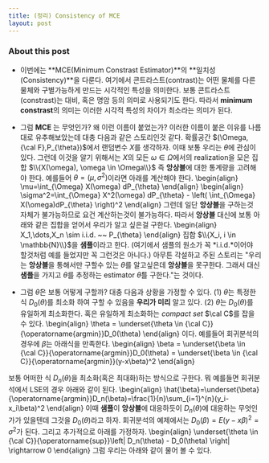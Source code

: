 ```yaml
---
title: (정리) Consistency of MCE
layout: post 
---
```


### About this post
- 이번에는 **MCE(Minimum Constrast Estimator)**의 **일치성(Consistency)**을 다룬다. 여기에서 콘트라스트(contrast)는 어떤 물체를 다른 물체와 구별가능하게 만드는 시각적인 특성을 의미한다. 보통 콘트라스트(constrast)는 대비, 혹은 명암 등의 의미로 사용되기도 한다. 따라서 **minimum constrast**의 의미는 이러한 시각적 특성의 차이가 최소라는 의미가 된다. 
- 그럼 **MCE** 는 무엇인가? 왜 이런 이름이 붙었는가? 이러한 이름이 붙은 이유를 나름대로 유추해보았는데 대충 다음과 같은 스토리인것 같다. 확률공간 $(\Omega,{\cal F},P_{\theta})$에서 랜덤변수 $X$를 생각하자. 이때 보통 우리는 $\theta$에 관심이 있다. 그런데 이것을 알기 위해서는 $X$의 모든 $\omega \in \Omega$에서의 realization을 모은 집합 $\\{X(\omega), \omega \in \Omega\\}$ 즉 **앙상블**에 대한 통계량을 고려해야 한다. 예를들어 $\theta=(\mu,\sigma^2)$이라면 아래를 계산해야 한다. 
\begin{align}
\mu=\int_{\Omega} X(\omega) dP_{\theta} 
\end{align}
\begin{align}
\sigma^2=\int_{\Omega} X^2(\omega) dP_{\theta} - \left( \int_{\Omega} X(\omega)dP_{\theta} \right)^2
\end{align}
그런데 일단 **앙상블**을 구하는것 자체가 불가능하므로 요건 계산하는것이 불가능하다. 따라서 **앙상블** 대신에 보통 아래와 같은 집합을 얻어서 우리가 알고 싶은걸 구한다. 
\begin{align}
X_1,\dots,X_n \sim i.i.d. ~~ P_{\theta}
\end{align}
집합 $\\{X_i, i \in \mathbb{N}\\}$을 **샘플**이라고 한다. (여기에서 샘플의 원소가 꼭 *i.i.d.*이어야 할것처럼 예를 들었지만 꼭 그런것은 아니다.) 아무튼 각설하고 주된 스토리는 "우리는 **앙상블**을 통해서만 구할수 있는 $\theta$를 알고싶은데 **앙상블**을 못구한다. 그래서 대신 **샘플**을 가지고 $\theta$를 추정하는 estimator $\hat{\theta}$를 구한다."는 것이다. 

- 그럼 $\hat{\theta}$은 보통 어떻게 구할까? 대충 다음과 상황을 가정할 수 있다. (1) $\theta$는 특정한 식 $D_0(\theta)$를 최소화 하여 구할 수 있음을 **우리가 미리** 알고 있다. (2) $\theta$는 $D_0(\theta)$를 유일하게 최소화한다. 혹은 유일하게 최소화하는 *compact set* $\cal C$를 잡을 수 있다. 
\begin{align}
\theta = \underset{\theta \in {\cal C}}{\operatorname{argmin}}D_0(\theta)
\end{align}
이다. 예를들어 회귀분석의 경우에 $\beta$는 아래식을 만족한다. 
\begin{align}
\beta = \underset{\beta \in {\cal C}}{\operatorname{argmin}}D_0(\theta) =  \underset{\beta \in {\cal C}}{\operatorname{argmin}}(y-x\beta)^2
\end{align}


보통 어떠한 식 $D_n(\theta)$을 최소화(혹은 최대화)하는 방식으로 구한다. 뭐 예를들면 회귀분석에서 LSE의 경우 아래와 같이 된다. 
\begin{align}
\hat{\beta}=\underset{\beta}{\operatorname{argmin}}D_n(\beta)=\frac{1}{n}\sum_{i=1}^{n}(y_i-x_i\beta)^2
\end{align}
이때 **샘플**이 **앙상블**에 대응하듯이 $D_n(\theta)$에 대응하는 무엇인가가 있을텐데 그것을 $D_0(\theta)$라고 하자. 회귀분석의 예제에서는 $D_0(\beta)=E(y-x\beta)^2=\sigma^2$가 된다. 그리고 추가적으로 아래를 가정하자. 
\begin{align}
\underset{\theta \in {\cal C}}{\operatorname{sup}}\left| D_n(\theta) - D_0(\theta) \right| \rightarrow 0 
\end{align}
그럼 우리는 아래와 같이 물어 볼 수 있다. 

